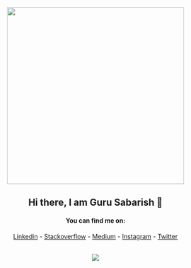 
<div align="center">
<a href="https://github.com/gurusabarish/gurusabarish">
  <img src="https://i.imgur.com/8MupZHY.gif" width="400px" />
</a>
<br>
  
## Hi there, I am Guru Sabarish 👋

#### You can find me on:
[Linkedin](https://www.linkedin.com/in/gurusabarishh) - [Stackoverflow](https://stackoverflow.com/users/13542935/guru-sabarish) - [Medium](https://medium.com/@gurusabarisha) - [Instagram](https://instagram.com/gurusabarishh) - [Twitter](https://twitter.com/gurusabarishh)

<br>
<!-- If you forked this repo, Change the username as yours -->
<a href="https://github.com/gurusabarish/gurusabarish">
  <img align="center" src="https://github-readme-stats.vercel.app/api?username=gurusabarish&show_icons=true&theme=radical" />
</a>
<br>
</div>
